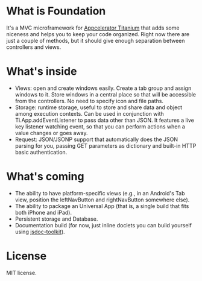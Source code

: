 What is Foundation
==================

It's a MVC microframework for [Appcelerator Titanium](http://appcelerator.com) that adds some niceness and helps you to keep your code organized. Right now there are just a couple of methods, but it should give enough separation between controllers and views.

What's inside
=============

*    Views: open and create windows easily. Create a tab group and assign windows to it. Store windows in a central place so that will be accessible from the controllers. No need to specify icon and file paths.
*    Storage: runtime storage, useful to store and share data and object among execution contexts. Can be used in conjunction with Ti.App.addEventListener to pass data other than JSON. It features a live key listener watching event, so that you can perform actions when a value changes or goes away.
*    Request: JSON/JSONP support that automatically does the JSON parsing for you, passing GET parameters as dictionary and built-in HTTP basic authentication.

What's coming
=============

*    The ability to have platform-specific views (e.g., in an Android's Tab view, position the leftNavButton and rightNavButton somewhere else).
*    The ability to package an Universal App (that is, a single build that fits both iPhone and iPad).
*    Persistent storage and Database.
*    Documentation build (for now, just inline doclets you can build yourself using [jsdoc-toolkit](http://code.google.com/p/jsdoc-toolkit/)).

License
=======

MIT license.
